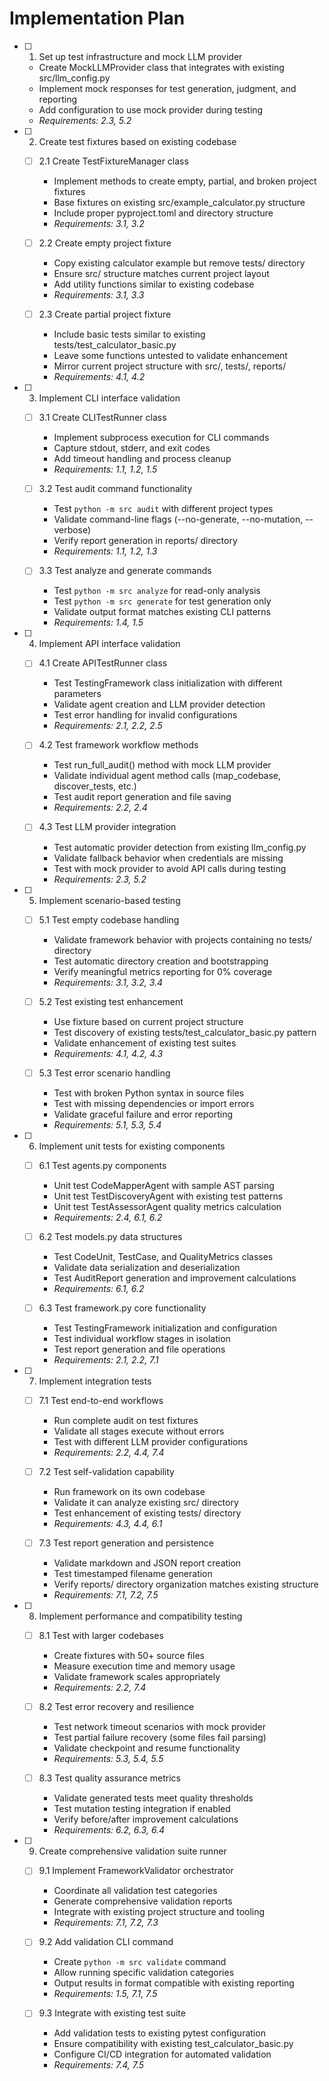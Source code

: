 # Implementation Plan

- [ ] 1. Set up test infrastructure and mock LLM provider
  - Create MockLLMProvider class that integrates with existing src/llm_config.py
  - Implement mock responses for test generation, judgment, and reporting
  - Add configuration to use mock provider during testing
  - _Requirements: 2.3, 5.2_

- [ ] 2. Create test fixtures based on existing codebase
  - [ ] 2.1 Create TestFixtureManager class
    - Implement methods to create empty, partial, and broken project fixtures
    - Base fixtures on existing src/example_calculator.py structure
    - Include proper pyproject.toml and directory structure
    - _Requirements: 3.1, 3.2_

  - [ ] 2.2 Create empty project fixture
    - Copy existing calculator example but remove tests/ directory
    - Ensure src/ structure matches current project layout
    - Add utility functions similar to existing codebase
    - _Requirements: 3.1, 3.3_

  - [ ] 2.3 Create partial project fixture
    - Include basic tests similar to existing tests/test_calculator_basic.py
    - Leave some functions untested to validate enhancement
    - Mirror current project structure with src/, tests/, reports/
    - _Requirements: 4.1, 4.2_

- [ ] 3. Implement CLI interface validation
  - [ ] 3.1 Create CLITestRunner class
    - Implement subprocess execution for CLI commands
    - Capture stdout, stderr, and exit codes
    - Add timeout handling and process cleanup
    - _Requirements: 1.1, 1.2, 1.5_

  - [ ] 3.2 Test audit command functionality
    - Test `python -m src audit` with different project types
    - Validate command-line flags (--no-generate, --no-mutation, --verbose)
    - Verify report generation in reports/ directory
    - _Requirements: 1.1, 1.2, 1.3_

  - [ ] 3.3 Test analyze and generate commands
    - Test `python -m src analyze` for read-only analysis
    - Test `python -m src generate` for test generation only
    - Validate output format matches existing CLI patterns
    - _Requirements: 1.4, 1.5_

- [ ] 4. Implement API interface validation
  - [ ] 4.1 Create APITestRunner class
    - Test TestingFramework class initialization with different parameters
    - Validate agent creation and LLM provider detection
    - Test error handling for invalid configurations
    - _Requirements: 2.1, 2.2, 2.5_

  - [ ] 4.2 Test framework workflow methods
    - Test run_full_audit() method with mock LLM provider
    - Validate individual agent method calls (map_codebase, discover_tests, etc.)
    - Test audit report generation and file saving
    - _Requirements: 2.2, 2.4_

  - [ ] 4.3 Test LLM provider integration
    - Test automatic provider detection from existing llm_config.py
    - Validate fallback behavior when credentials are missing
    - Test with mock provider to avoid API calls during testing
    - _Requirements: 2.3, 5.2_

- [ ] 5. Implement scenario-based testing
  - [ ] 5.1 Test empty codebase handling
    - Validate framework behavior with projects containing no tests/ directory
    - Test automatic directory creation and bootstrapping
    - Verify meaningful metrics reporting for 0% coverage
    - _Requirements: 3.1, 3.2, 3.4_

  - [ ] 5.2 Test existing test enhancement
    - Use fixture based on current project structure
    - Test discovery of existing tests/test_calculator_basic.py pattern
    - Validate enhancement of existing test suites
    - _Requirements: 4.1, 4.2, 4.3_

  - [ ] 5.3 Test error scenario handling
    - Test with broken Python syntax in source files
    - Test with missing dependencies or import errors
    - Validate graceful failure and error reporting
    - _Requirements: 5.1, 5.3, 5.4_

- [ ] 6. Implement unit tests for existing components
  - [ ] 6.1 Test agents.py components
    - Unit test CodeMapperAgent with sample AST parsing
    - Unit test TestDiscoveryAgent with existing test patterns
    - Unit test TestAssessorAgent quality metrics calculation
    - _Requirements: 2.4, 6.1, 6.2_

  - [ ] 6.2 Test models.py data structures
    - Test CodeUnit, TestCase, and QualityMetrics classes
    - Validate data serialization and deserialization
    - Test AuditReport generation and improvement calculations
    - _Requirements: 6.1, 6.2_

  - [ ] 6.3 Test framework.py core functionality
    - Test TestingFramework initialization and configuration
    - Test individual workflow stages in isolation
    - Test report generation and file operations
    - _Requirements: 2.1, 2.2, 7.1_

- [ ] 7. Implement integration tests
  - [ ] 7.1 Test end-to-end workflows
    - Run complete audit on test fixtures
    - Validate all stages execute without errors
    - Test with different LLM provider configurations
    - _Requirements: 2.2, 4.4, 7.4_

  - [ ] 7.2 Test self-validation capability
    - Run framework on its own codebase
    - Validate it can analyze existing src/ directory
    - Test enhancement of existing tests/ directory
    - _Requirements: 4.3, 4.4, 6.1_

  - [ ] 7.3 Test report generation and persistence
    - Validate markdown and JSON report creation
    - Test timestamped filename generation
    - Verify reports/ directory organization matches existing structure
    - _Requirements: 7.1, 7.2, 7.5_

- [ ] 8. Implement performance and compatibility testing
  - [ ] 8.1 Test with larger codebases
    - Create fixtures with 50+ source files
    - Measure execution time and memory usage
    - Validate framework scales appropriately
    - _Requirements: 2.2, 7.4_

  - [ ] 8.2 Test error recovery and resilience
    - Test network timeout scenarios with mock provider
    - Test partial failure recovery (some files fail parsing)
    - Validate checkpoint and resume functionality
    - _Requirements: 5.3, 5.4, 5.5_

  - [ ] 8.3 Test quality assurance metrics
    - Validate generated tests meet quality thresholds
    - Test mutation testing integration if enabled
    - Verify before/after improvement calculations
    - _Requirements: 6.2, 6.3, 6.4_

- [ ] 9. Create comprehensive validation suite runner
  - [ ] 9.1 Implement FrameworkValidator orchestrator
    - Coordinate all validation test categories
    - Generate comprehensive validation reports
    - Integrate with existing project structure and tooling
    - _Requirements: 7.1, 7.2, 7.3_

  - [ ] 9.2 Add validation CLI command
    - Create `python -m src validate` command
    - Allow running specific validation categories
    - Output results in format compatible with existing reporting
    - _Requirements: 1.5, 7.1, 7.5_

  - [ ] 9.3 Integrate with existing test suite
    - Add validation tests to existing pytest configuration
    - Ensure compatibility with existing test_calculator_basic.py
    - Configure CI/CD integration for automated validation
    - _Requirements: 7.4, 7.5_